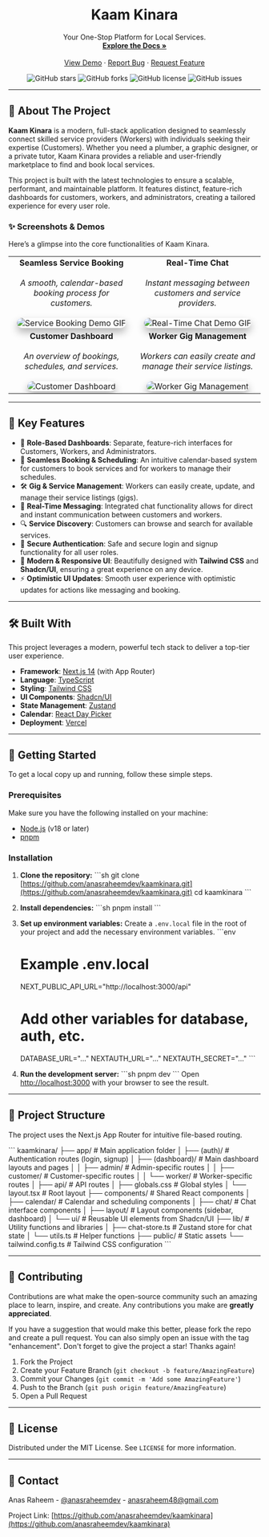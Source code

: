 <div align="center">
  <h1 align="center">Kaam Kinara</h1>
  <p align="center">
    Your One-Stop Platform for Local Services.
    <br />
    <a href="#"><strong>Explore the Docs »</strong></a>
    <br />
    <br />
    <a href="#">View Demo</a>
    ·
    <a href="#">Report Bug</a>
    ·
    <a href="#">Request Feature</a>
  </p>
</div>

<p align="center">
    <img src="https://img.shields.io/github/stars/anasraheemdev/kaamkinara?style=for-the-badge&logo=github&color=b491c8" alt="GitHub stars">
    <img src="https://img.shields.io/github/forks/anasraheemdev/kaamkinara?style=for-the-badge&logo=github&color=b491c8" alt="GitHub forks">
    <img src="https://img.shields.io/github/license/anasraheemdev/kaamkinara?style=for-the-badge&color=b491c8" alt="GitHub license">
    <img src="https://img.shields.io/github/issues/anasraheemdev/kaamkinara?style=for-the-badge&logo=github&color=b491c8" alt="GitHub issues">
</p>

---

## 📖 About The Project

**Kaam Kinara** is a modern, full-stack application designed to seamlessly connect skilled service providers (Workers) with individuals seeking their expertise (Customers). Whether you need a plumber, a graphic designer, or a private tutor, Kaam Kinara provides a reliable and user-friendly marketplace to find and book local services.

This project is built with the latest technologies to ensure a scalable, performant, and maintainable platform. It features distinct, feature-rich dashboards for customers, workers, and administrators, creating a tailored experience for every user role.

### ✨ Screenshots & Demos

Here’s a glimpse into the core functionalities of Kaam Kinara.

<table width="100%">
  <tr>
    <td width="50%" align="center">
      <strong>Seamless Service Booking</strong><br><br>
      <em>A smooth, calendar-based booking process for customers.</em><br><br>
      <img src="https://media.giphy.com/media/v1.Y2lkPTc5MGI3NjExM3Z0dGFocjR6Zzg2bHVjc2ZkZ3ZmMmRzNXQ0bWg2Y2Y2ZHJzZ3g2aSZlcD12MV9pbnRlcm5hbF9naWZfYnlfaWQmY3Q9Zw/L1R1tvI9svkY0w2q6A/giphy.gif" alt="Service Booking Demo GIF" style="border-radius: 12px; box-shadow: 0 8px 16px rgba(0,0,0,0.3);">
    </td>
    <td width="50%" align="center">
      <strong>Real-Time Chat</strong><br><br>
      <em>Instant messaging between customers and service providers.</em><br><br>
      <img src="https://media.giphy.com/media/v1.Y2lkPTc5MGI3NjExbmY4dG1uN3BtdGE1Z3B6Z3hob2NndndpZThuZnZmaGg0c3M0dHE2eCZlcD12MV9pbnRlcm5hbF9naWZfYnlfaWQmY3Q9Zw/3o7TKss4k34L2u1KkE/giphy.gif" alt="Real-Time Chat Demo GIF" style="border-radius: 12px; box-shadow: 0 8px 16px rgba(0,0,0,0.3);">
    </td>
  </tr>
  <tr>
    <td width="50%" align="center">
      <strong>Customer Dashboard</strong><br><br>
      <em>An overview of bookings, schedules, and services.</em><br><br>
      <img src="https://img.freepik.com/free-vector/dashboard-user-panel-with-diagrams-graphs-charts-ui-ux-elements-template-web-app-user-interface-admin-panel-concept-vector-illustration_171920-505.jpg?w=1380" alt="Customer Dashboard" style="border-radius: 12px; box-shadow: 0 8px 16px rgba(0,0,0,0.3);">
    </td>
    <td width="50%" align="center">
      <strong>Worker Gig Management</strong><br><br>
      <em>Workers can easily create and manage their service listings.</em><br><br>
       <img src="https://img.freepik.com/free-vector/project-management-business-multitasking-concept-illustration_1284-54133.jpg?w=1060" alt="Worker Gig Management" style="border-radius: 12px; box-shadow: 0 8px 16px rgba(0,0,0,0.3);">
    </td>
  </tr>
</table>

---

## 🚀 Key Features

* 👤 **Role-Based Dashboards**: Separate, feature-rich interfaces for Customers, Workers, and Administrators.
* 📅 **Seamless Booking & Scheduling**: An intuitive calendar-based system for customers to book services and for workers to manage their schedules.
* 🛠️ **Gig & Service Management**: Workers can easily create, update, and manage their service listings (gigs).
* 💬 **Real-Time Messaging**: Integrated chat functionality allows for direct and instant communication between customers and workers.
* 🔍 **Service Discovery**: Customers can browse and search for available services.
* 🔐 **Secure Authentication**: Safe and secure login and signup functionality for all user roles.
* 💅 **Modern & Responsive UI**: Beautifully designed with **Tailwind CSS** and **Shadcn/UI**, ensuring a great experience on any device.
* ⚡ **Optimistic UI Updates**: Smooth user experience with optimistic updates for actions like messaging and booking.

---

## 🛠️ Built With

This project leverages a modern, powerful tech stack to deliver a top-tier user experience.

* **Framework**: [Next.js 14](https://nextjs.org/) (with App Router)
* **Language**: [TypeScript](https://www.typescriptlang.org/)
* **Styling**: [Tailwind CSS](https://tailwindcss.com/)
* **UI Components**: [Shadcn/UI](https://ui.shadcn.com/)
* **State Management**: [Zustand](https://github.com/pmndrs/zustand)
* **Calendar**: [React Day Picker](http://react-day-picker.js.org/)
* **Deployment**: [Vercel](https://vercel.com/)

---

## 🏁 Getting Started

To get a local copy up and running, follow these simple steps.

### Prerequisites

Make sure you have the following installed on your machine:
* [Node.js](https://nodejs.org/en/) (v18 or later)
* [pnpm](https://pnpm.io/installation)

### Installation

1.  **Clone the repository:**
    \`\`\`sh
    git clone [https://github.com/anasraheemdev/kaamkinara.git](https://github.com/anasraheemdev/kaamkinara.git)
    cd kaamkinara
    \`\`\`
2.  **Install dependencies:**
    \`\`\`sh
    pnpm install
    \`\`\`
3.  **Set up environment variables:**
    Create a `.env.local` file in the root of your project and add the necessary environment variables.
    \`\`\`env
    # Example .env.local
    NEXT_PUBLIC_API_URL="http://localhost:3000/api"

    # Add other variables for database, auth, etc.
    DATABASE_URL="..."
    NEXTAUTH_URL="..."
    NEXTAUTH_SECRET="..."
    \`\`\`
4.  **Run the development server:**
    \`\`\`sh
    pnpm dev
    \`\`\`
    Open [http://localhost:3000](http://localhost:3000) with your browser to see the result.

---

## 📂 Project Structure

The project uses the Next.js App Router for intuitive file-based routing.

\`\`\`
kaamkinara/
├── app/                      # Main application folder
│   ├── (auth)/               # Authentication routes (login, signup)
│   ├── (dashboard)/          # Main dashboard layouts and pages
│   │   ├── admin/            # Admin-specific routes
│   │   ├── customer/         # Customer-specific routes
│   │   └── worker/           # Worker-specific routes
│   ├── api/                  # API routes
│   ├── globals.css           # Global styles
│   └── layout.tsx            # Root layout
├── components/               # Shared React components
│   ├── calendar/             # Calendar and scheduling components
│   ├── chat/                 # Chat interface components
│   ├── layout/               # Layout components (sidebar, dashboard)
│   └── ui/                   # Reusable UI elements from Shadcn/UI
├── lib/                      # Utility functions and libraries
│   ├── chat-store.ts         # Zustand store for chat state
│   └── utils.ts              # Helper functions
├── public/                   # Static assets
└── tailwind.config.ts        # Tailwind CSS configuration
\`\`\`

---

## 🤝 Contributing

Contributions are what make the open-source community such an amazing place to learn, inspire, and create. Any contributions you make are **greatly appreciated**.

If you have a suggestion that would make this better, please fork the repo and create a pull request. You can also simply open an issue with the tag "enhancement".
Don't forget to give the project a star! Thanks again!

1.  Fork the Project
2.  Create your Feature Branch (`git checkout -b feature/AmazingFeature`)
3.  Commit your Changes (`git commit -m 'Add some AmazingFeature'`)
4.  Push to the Branch (`git push origin feature/AmazingFeature`)
5.  Open a Pull Request

---

## 📄 License

Distributed under the MIT License. See `LICENSE` for more information.

---

## 📧 Contact

Anas Raheem - [@anasraheemdev](https://twitter.com/anasraheemdev) - anasraheem48@gmail.com

Project Link: [https://github.com/anasraheemdev/kaamkinara](https://github.com/anasraheemdev/kaamkinara)
